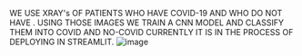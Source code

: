WE USE XRAY's OF PATIENTS WHO HAVE COVID-19 AND WHO DO NOT HAVE . 
USING THOSE IMAGES WE TRAIN A CNN MODEL AND CLASSIFY THEM INTO COVID AND NO-COVID
CURRENTLY IT IS IN THE PROCESS OF DEPLOYING IN STREAMLIT.
![image](https://user-images.githubusercontent.com/84006448/164777993-4010abf4-1c84-464d-a6c6-cb4ca8d7f9b3.png)

